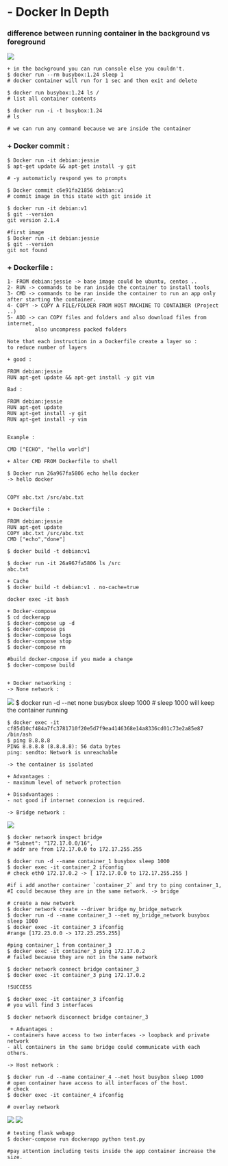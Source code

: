 # - Docker In Depth

### difference between running container in the background vs foreground
![](./static/background_foreground.png)

    + in the background you can run console else you couldn't.
    $ docker run --rm busybox:1.24 sleep 1
    # docker container will run for 1 sec and then exit and delete

    $ docker run busybox:1.24 ls /
    # list all container contents

    $ docker run -i -t busybox:1.24
    # ls

    # we can run any command because we are inside the container

### + Docker commit :

    $ Docker run -it debian:jessie
    $ apt-get update && apt-get install -y git

    # -y automaticly respond yes to prompts

    $ Docker commit c6e91fa21856 debian:v1
    # commit image in this state with git inside it

    $ docker run -it debian:v1
    $ git --version
    git version 2.1.4

    #first image
    $ Docker run -it debian:jessie
    $ git --version
    git not found

### + Dockerfile :

    1- FROM debian:jessie -> base image could be ubuntu, centos ..
    2- RUN -> commands to be ran inside the container to install tools
    3- CMD -> commands to be ran inside the container to run an app only after starting the container.
    4- COPY -> COPY A FILE/FOLDER FROM HOST MACHINE TO CONTAINER (Project ..)
    5- ADD -> can COPY files and folders and also download files from internet,
             also uncompress packed folders

    Note that each instruction in a Dockerfile create a layer so :
	to reduce number of layers

    + good :

    FROM debian:jessie
    RUN apt-get update && apt-get install -y git vim

    Bad :

    FROM debian:jessie
    RUN apt-get update
    RUN	apt-get install -y git
    RUN apt-get install -y vim


    Example :

    CMD ["ECHO", "hello world"]

    + Alter CMD FROM Dockerfile to shell

    $ Docker run 26a967fa5806 echo hello docker
    -> hello docker


    COPY abc.txt /src/abc.txt

    + Dockerfile :

    FROM debian:jessie
    RUN apt-get update
    COPY abc.txt /src/abc.txt
    CMD ["echo","done"]

    $ docker build -t debian:v1

    $ docker run -it 26a967fa5806 ls /src
    abc.txt

    + Cache
    $ docker build -t debian:v1 . no-cache=true

    docker exec -it bash

    + Docker-compose
    $ cd dockerapp
    $ docker-compose up -d
    $ docker-compose ps
    $ docker-compose logs
    $ docker-compose stop
    $ docker-compose rm

    #build docker-cmpose if you made a change
    $ docker-compose build


    + Docker networking :
    -> None network :
![](./static/none_network.png)
    $ docker run -d --net none busybox sleep 1000
    # sleep 1000 will keep the container running

    $ docker exec -it cf85d10cf484a7fc3781710f20e5d7f9ea4146368e14a8336cd01c73e2a85e87 /bin/ash
    $ ping 8.8.8.8
    PING 8.8.8.8 (8.8.8.8): 56 data bytes
    ping: sendto: Network is unreachable

    -> the container is isolated

    + Advantages :
    - maximum level of network protection

    + Disadvantages :
    - not good if internet connexion is required.

    -> Bridge network :
![](./static/bridge_network.png)

    $ docker network inspect bridge
    # "Subnet": "172.17.0.0/16",
    # addr are from 172.17.0.0 to 172.17.255.255

    $ docker run -d --name container_1 busybox sleep 1000
    $ docker exec -it container_2 ifconfig
    # check eth0 172.17.0.2 -> [ 172.17.0.0 to 172.17.255.255 ]

    #if i add another container `container_2` and try to ping container_1,
    #I could because they are in the same network. -> bridge

    # create a new network
    $ docker network create --driver bridge my_bridge_network
    $ docker run -d --name container_3 --net my_bridge_network busybox sleep 1000
    $ docker exec -it container_3 ifconfig
    #range [172.23.0.0 -> 172.23.255.255]

    #ping container_1 from container_3
    $ docker exec -it container_3 ping 172.17.0.2
    # failed because they are not in the same network

    $ docker network connect bridge container_3
    $ docker exec -it container_3 ping 172.17.0.2

    !SUCCESS

    $ docker exec -it container_3 ifconfig
    # you will find 3 interfaces

    $ docker network disconnect bridge container_3

     + Advantages :
    - containers have access to two interfaces -> loopback and private network
    - all containers in the same bridge could communicate with each others.

    -> Host network :

    $ docker run -d --name container_4 --net host busybox sleep 1000
    # open container have access to all interfaces of the host.
    # check
    $ docker exec -it container_4 ifconfig

    # overlay network
![](./static/overlay_network.png)
![](./static/network_isolation.png)


    # testing flask webapp
    $ docker-compose run dockerapp python test.py

    #pay attention including tests inside the app container increase the size.

